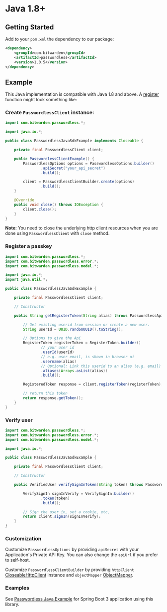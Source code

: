 # Java 1.8+

## Getting Started

Add to your `pom.xml` the dependency to our package:

```xml
<dependency>
    <groupId>com.bitwarden</groupId>
    <artifactId>passwordless</artifactId>
    <version>1.0.5</version>
</dependency>
```

## Example

This Java implementation is compatible with Java 1.8 and above. A [register](../api#register-token) function might look something like:

### Create `PasswordlessClient` instance:

```java
import com.bitwarden.passwordless.*;

import java.io.*;

public class PasswordlessJavaSdkExample implements Closeable {

    private final PasswordlessClient client;

    public PasswordlessClientExample() {
        PasswordlessOptions options = PasswordlessOptions.builder()
                .apiSecret("your_api_secret")
                .build();

        client = PasswordlessClientBuilder.create(options)
                .build();
    }

    @Override
    public void close() throws IOException {
        client.close();
    }
}
```

**Note:** You need to close the underlying http client resources when you are done
using `PasswordlessClient` with `close` method.

### Register a passkey

```java
import com.bitwarden.passwordless.*;
import com.bitwarden.passwordless.error.*;
import com.bitwarden.passwordless.model.*;

import java.io.*;
import java.util.*;

public class PasswordlessJavaSdkExample {

    private final PasswordlessClient client;

    // Constructor

    public String getRegisterToken(String alias) throws PasswordlessApiException, IOException {

        // Get existing userid from session or create a new user.
        String userId = UUID.randomUUID().toString();

        // Options to give the Api
        RegisterToken registerToken = RegisterToken.builder()
                // your user id
                .userId(userId)
                // e.g. user email, is shown in browser ui
                .username(alias)
                // Optional: Link this userid to an alias (e.g. email)
                .aliases(Arrays.asList(alias))
                .build();

        RegisteredToken response = client.registerToken(registerToken);

        // return this token
        return response.getToken();
    }
}
```

### Verify user

```java
import com.bitwarden.passwordless.*;
import com.bitwarden.passwordless.error.*;
import com.bitwarden.passwordless.model.*;

import java.io.*;

public class PasswordlessJavaSdkExample {

    private final PasswordlessClient client;

    // Constructor

    public VerifiedUser verifySignInToken(String token) throws PasswordlessApiException, IOException {

        VerifySignIn signInVerify = VerifySignIn.builder()
                .token(token)
                .build();

        // Sign the user in, set a cookie, etc,
        return client.signIn(signInVerify);
    }
}
```

### Customization

Customize `PasswordlessOptions` by providing `apiSecret` with your Application's Private API Key.
You can also change the `apiUrl` if you prefer to self-host.

Customize `PasswordlessClientBuilder` by providing `httpClient` [CloseableHttpClient][apache-http-client] instance
and `objectMapper` [ObjectMapper][fasterxml-jackson-databind].

### Examples

See [Passwordless Java Example](https://github.com/passwordless/passwordless-java-example) for Spring Boot 3 application
using this library.

[apache-http-client]: https://hc.apache.org/httpcomponents-client-5.2.x/index.html
[fasterxml-jackson-databind]: https://github.com/FasterXML/jackson-databind
